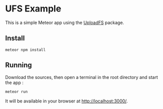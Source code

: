 # UFS Example

This is a simple Meteor app using the [UploadFS](https://github.com/jalik/jalik-ufs) package.

## Install

```meteor npm install```

## Running
Download the sources, then open a terminal in the root directory and start the app :

```meteor run```

It will be available in your browser at [http://localhost:3000/](http://localhost:3000/).
